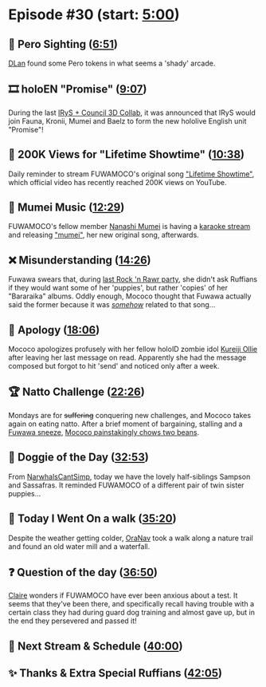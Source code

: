 # Episode #30 (start: [5:00](https://youtu.be/4ljeCZkA2mc?t=5m00s))

## 👀 Pero Sighting ([6:51](https://youtu.be/4ljeCZkA2mc?t=6m51s))

[DLan](https://twitter.com/DylanMend/status/1698633380928102867) found some Pero tokens in what seems a 'shady' arcade.

## 🎞️ holoEN "Promise" ([9:07](https://youtu.be/4ljeCZkA2mc?t=9m07s))

During the last [IRyS + Council 3D Collab](https://youtu.be/sEnjWtbnUj4), it was announced that IRyS would join Fauna, Kronii, Mumei and Baelz to form the new hololive English unit "Promise"!

## 🎤 200K Views for "Lifetime Showtime" ([10:38](https://youtu.be/4ljeCZkA2mc?t=10m38s))

Daily reminder to stream FUWAMOCO's original song ["Lifetime Showtime"](https://youtu.be/-wzgy7uTuSk), which official video has recently reached 200K views on YouTube.

## 🎼 Mumei Music ([12:29](https://youtu.be/4ljeCZkA2mc?t=12m29s))

FUWAMOCO's fellow member [Nanashi Mumei](https://www.youtube.com/@NanashiMumei) is having a [karaoke stream](https://youtu.be/bDjzpMmw-JY) and releasing ["mumei"](https://youtu.be/oA0CpI0vCK4), her new original song, afterwards.

## ❌ Misunderstanding ([14:26](https://youtu.be/4ljeCZkA2mc?t=14m26s))

Fuwawa swears that, during [last Rock 'n Rawr party](https://youtu.be/9e8Wnx-FRQk?t=3238), she didn't ask Ruffians if they would want some of her 'puppies', but rather 'copies' of her "Bararaika" albums. Oddly enough, Mococo thought that Fuwawa actually said the former because it was [*somehow*](https://youtu.be/QEOdcdct0wM?t=1m03s) related to that song...

## 🙇 Apology ([18:06](https://youtu.be/4ljeCZkA2mc?t=18m06s))

Mococo apologizes profusely with her fellow holoID zombie idol [Kureiji Ollie](https://youtube.com/@KureijiOllie) after leaving her last message on read. Apparently she had the message composed but forgot to hit 'send' and noticed only after a week.

## 🏆 Natto Challenge ([22:26](https://youtu.be/4ljeCZkA2mc?t=22m26s))

Mondays are for ~~suffering~~ conquering new challenges, and Mococo takes again on eating natto. After a brief moment of bargaining, stalling and a [Fuwawa sneeze](https://youtu.be/4ljeCZkA2mc?t=1656), [Mococo painstakingly chows two beans](https://youtu.be/4ljeCZkA2mc?t=1867).

## 🐶 Doggie of the Day ([32:53](https://youtu.be/4ljeCZkA2mc?t=32m53s))

From [NarwhalsCantSimp](https://twitter.com/NarwhalsCant/status/1710779669325193405), today we have the lovely half-siblings Sampson and Sassafras. It reminded FUWAMOCO of a different pair of twin sister puppies...

## 🚶 Today I Went On a walk ([35:20](https://youtu.be/4ljeCZkA2mc?t=35m20s))

Despite the weather getting colder, [OraNav](https://twitter.com/Nepgyaaaaaaa/status/1710216435807498516) took a walk along a nature trail and found an old water mill and a waterfall.

## ❓ Question of the day ([36:50](https://youtu.be/4ljeCZkA2mc?t=36m50s))

[Claire](https://twitter.com/ExistingClaire/status/1710657549304053829) wonders if FUWAMOCO have ever been anxious about a test. It seems that they've been there, and specifically recall having trouble with a certain class they had during guard dog training and almost gave up, but in the end they persevered and passed it!

## 📅 Next Stream & Schedule ([40:00](https://youtu.be/4ljeCZkA2mc?t=40m00s))

## ✨ Thanks & Extra Special Ruffians ([42:05](https://youtu.be/4ljeCZkA2mc?t=42m05s))
